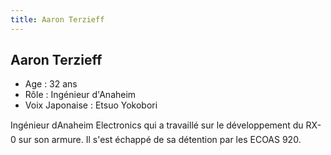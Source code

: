 ```yaml
---
title: Aaron Terzieff
---
```


Aaron Terzieff
--------------


- Age : 32 ans  
- Rôle : Ingénieur d'Anaheim  
- Voix Japonaise : Etsuo Yokobori 


Ingénieur dAnaheim Electronics qui a travaillé sur le développement du RX-0 sur son armure. Il s'est échappé de sa détention par les ECOAS 920.



